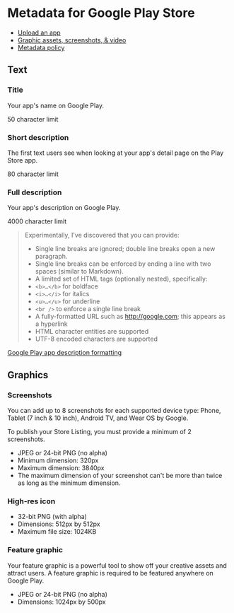 # Metadata for Google Play Store

* [Upload an app](https://support.google.com/googleplay/android-developer/answer/113469#store_listing)
* [Graphic assets, screenshots, & video](https://support.google.com/googleplay/android-developer/answer/1078870)
* [Metadata policy](https://play.google.com/about/storelisting-promotional/metadata/)

## Text

### Title

Your app's name on Google Play.

50 character limit

### Short description

The first text users see when looking at your app's detail page on the Play Store app.

80 character limit

### Full description

Your app's description on Google Play.

4000 character limit

> Experimentally, I've discovered that you can provide:
> * Single line breaks are ignored; double line breaks open a new paragraph.
> * Single line breaks can be enforced by ending a line with two spaces (similar to Markdown).
> * A limited set of HTML tags (optionally nested), specifically:
>  * `<b>…</b>` for boldface
>  * `<i>…</i>` for italics
>  * `<u>…</u>` for underline
>  * `<br />` to enforce a single line break
> * A fully-formatted URL such as http://google.com; this appears as a hyperlink
> * HTML character entities are supported
> * UTF-8 encoded characters are supported

[Google Play app description formatting](https://stackoverflow.com/questions/11071127/google-play-app-description-formatting)

## Graphics

### Screenshots

You can add up to 8 screenshots for each supported device type: Phone, Tablet
(7 inch & 10 inch), Android TV, and Wear OS by Google.

To publish your Store Listing, you must provide a minimum of 2 screenshots.

 * JPEG or 24-bit PNG (no alpha)
 * Minimum dimension: 320px
 * Maximum dimension: 3840px
 * The maximum dimension of your screenshot can't be more than twice as long as the minimum dimension.

###  High-res icon

 * 32-bit PNG (with alpha)
 * Dimensions: 512px by 512px
 * Maximum file size: 1024KB

### Feature graphic

Your feature graphic is a powerful tool to show off your creative assets and attract users.
A feature graphic is required to be featured anywhere on Google Play.

 * JPEG or 24-bit PNG (no alpha)
 * Dimensions: 1024px by 500px
